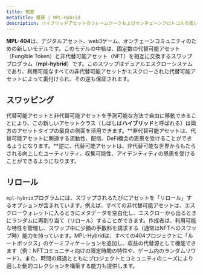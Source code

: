 ```yaml
---
title: 概要
metaTitle: 概要 | MPL-Hybrid
description: ハイブリッドアセットのフレームワークおよびオンチェーンプロトコルの高レベルな概要を提供します。
---
```


**MPL-404**は、デジタルアセット、web3ゲーム、オンチェーンコミュニティのための新しいモデルです。このモデルの中核は、固定数の代替可能アセット（Fungible Token）と非代替可能アセット（NFT）を相互に交換するスワッププログラム（**mpl-hybrid**）です。このスワップはデュアルエスクローシステムであり、利用可能なすべての非代替可能アセットがエスクローされた代替可能アセットによって裏付けられ、その逆も保証されます。

## スワッピング

代替可能アセットと非代替可能アセットを予測可能な方法で自由に移動できることにより、この新しいアセットクラス（しばしば**ハイブリッド**と呼ばれる）は両方のアセットタイプの最良の側面を活用できます。**非代替可能アセットは、代替可能アセットに関連する流動性、配信、DeFi機会の恩恵を受けることができるようになります。**逆に、代替可能アセットは、非代替可能な世界からもたらされる向上したユーティリティ、収集可能性、アイデンティティの恩恵を受けることができるようになります。

## リロール

`mpl-hybrid`プログラムには、スワップされるたびにアセットを「リロール」するオプションが含まれています。例えば、すべての非代替可能アセットは、エスクローウォレットに入るときにメタデータを空白化し、エスクローから出るときにランダムに再割り当て（リロール）することができます。作成者は、利用可能な特性を管理し、スワップ中に少額の手数料を請求する（通常はNFTへのスワップ時）能力を持っています。MPL-Hybridは、すべての404プロジェクトに「ルートボックス」のゲーミフィケーションを追加し、収益の代替源として機能できます（例：NFTコミュニティ向けの限定時間の特性や、ゲーム内のランダムリワード）。また、時間の経過とともにプロジェクトとコミュニティのニーズにより適した動的コレクションを構築する能力も提供します。